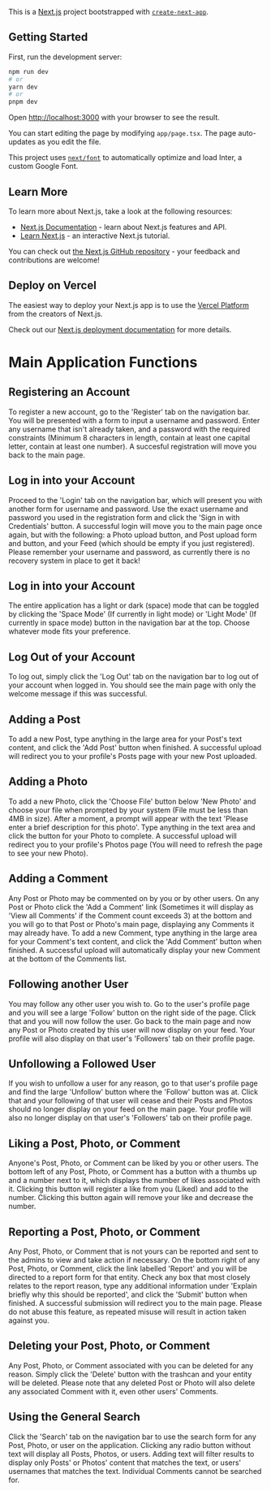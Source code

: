 This is a [Next.js](https://nextjs.org/) project bootstrapped with [`create-next-app`](https://github.com/vercel/next.js/tree/canary/packages/create-next-app).

## Getting Started

First, run the development server:

```bash
npm run dev
# or
yarn dev
# or
pnpm dev
```

Open [http://localhost:3000](http://localhost:3000) with your browser to see the result.

You can start editing the page by modifying `app/page.tsx`. The page auto-updates as you edit the file.

This project uses [`next/font`](https://nextjs.org/docs/basic-features/font-optimization) to automatically optimize and load Inter, a custom Google Font.

## Learn More

To learn more about Next.js, take a look at the following resources:

- [Next.js Documentation](https://nextjs.org/docs) - learn about Next.js features and API.
- [Learn Next.js](https://nextjs.org/learn) - an interactive Next.js tutorial.

You can check out [the Next.js GitHub repository](https://github.com/vercel/next.js/) - your feedback and contributions are welcome!

## Deploy on Vercel

The easiest way to deploy your Next.js app is to use the [Vercel Platform](https://vercel.com/new?utm_medium=default-template&filter=next.js&utm_source=create-next-app&utm_campaign=create-next-app-readme) from the creators of Next.js.

Check out our [Next.js deployment documentation](https://nextjs.org/docs/deployment) for more details.

# Main Application Functions

## Registering an Account

To register a new account, go to the 'Register' tab on the navigation bar. You will be presented with a form to input a username and 
password. Enter any username that isn't already taken, and a password with the required constraints (Minimum 8 characters in length, contain at least one capital letter, contain at least one number). A succesful registration will move you back to the main page. 

## Log in into your Account

Proceed to the 'Login' tab on the navigation bar, which will present you with another form for username and password. Use the exact username and password you used in the registration form and click the 'Sign in with Credentials' button. A successful login will move you to the main page once again, but with the following: a Photo upload button, and Post upload form and button, and your Feed (which should be empty if you just registered). Please remember your username and password, as currently there is no recovery system in place to get it back!

## Log in into your Account

The entire application has a light or dark (space) mode that can be toggled by clicking the 'Space Mode' (If currently in light mode) or 'Light Mode' (If currently in space mode) button in the navigation bar at the top. Choose whatever mode fits your preference.

## Log Out of your Account

To log out, simply click the 'Log Out' tab on the navigation bar to log out of your account when logged in. You should see the main page with only the welcome message if this was successful.

## Adding a Post

To add a new Post, type anything in the large area for your Post's text content, and click the 'Add Post' button when finished. A successful upload will redirect you to your profile's Posts page with your new Post uploaded.

## Adding a Photo

To add a new Photo, click the 'Choose File' button below 'New Photo' and choose your file when prompted by your system (File must be less than 4MB in size). After a moment, a prompt will appear with the text 'Please enter a brief description for this photo'. Type anything in the text area and click the button for your Photo to complete. A successful upload will redirect you to your profile's Photos page (You will need to refresh the page to see your new Photo).

## Adding a Comment

Any Post or Photo may be commented on by you or by other users. On any Post or Photo click the 'Add a Comment' link (Sometimes it will display as 'View all Comments' if the Comment count exceeds 3) at the bottom and you will go to that Post or Photo's main page, displaying any Comments it may already have. To add a new Comment, type anything in the large area for your Comment's text content, and click the 'Add Comment' button when finished. A successful upload will automatically display your new Comment at the bottom of the Comments list.

## Following another User

You may follow any other user you wish to. Go to the user's profile page and you will see a large 'Follow' button on the right side of the page. Click that and you will now follow the user. Go back to the main page and now any Post or Photo created by this user will now display on your feed. Your profile will also display on that user's 'Followers' tab on their profile page.

## Unfollowing a Followed User

If you wish to unfollow a user for any reason, go to that user's profile page and find the large 'Unfollow' button where the 'Follow' button was at. Click that and your following of that user will cease and their Posts and Photos should no longer display on your feed on the main page. Your profile will also no longer display on that user's 'Followers' tab on their profile page.

## Liking a Post, Photo, or Comment

Anyone's Post, Photo, or Comment can be liked by you or other users. The bottom left of any Post, Photo, or Comment has a button with a thumbs up and a number next to it, which displays the number of likes associated with it. Clicking this button will register a like from you (Liked) and add to the number. Clicking this button again will remove your like and decrease the number.

## Reporting a Post, Photo, or Comment

Any Post, Photo, or Comment that is not yours can be reported and sent to the admins to view and take action if necessary. On the bottom right of any Post, Photo, or Comment, click the link labelled 'Report' and you will be directed to a report form for that entity. Check any box that most closely relates to the report reason, type any additional information under 'Explain briefly why this should be reported', and click the 'Submit' button when finished. A successful submission will redirect you to the main page. Please do not abuse this feature, as repeated misuse will result in action taken against you.


## Deleting your Post, Photo, or Comment

Any Post, Photo, or Comment associated with you can be deleted for any reason. Simply click the 'Delete' button with the trashcan and your entity will be deleted. Please note that any deleted Post or Photo will also delete any associated Comment with it, even other users' Comments.

## Using the General Search

Click the 'Search' tab on the navigation bar to use the search form for any Post, Photo, or user on the application. Clicking any radio button without text will display all Posts, Photos, or users. Adding text will filter results to display only Posts' or Photos' content that matches the text, or users' usernames that matches the text. Individual Comments cannot be searched for.